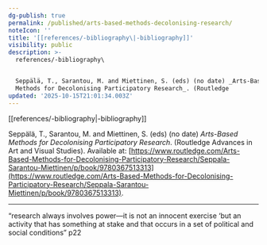 ```yaml
---
dg-publish: true
permalink: /published/arts-based-methods-decolonising-research/
noteIcon: ''
title: '[[references/-bibliography\|-bibliography]]'
visibility: public
description: >-
  references/-bibliography\


  Seppälä, T., Sarantou, M. and Miettinen, S. (eds) (no date) _Arts-Based
  Methods for Decolonising Participatory Research_. (Routledge 
updated: '2025-10-15T21:01:34.003Z'
---
```


[[references/-bibliography\|-bibliography]]

Seppälä, T., Sarantou, M. and Miettinen, S. (eds) (no date) _Arts-Based Methods for Decolonising Participatory Research_. (Routledge Advances in Art and Visual Studies). Available at: [https://www.routledge.com/Arts-Based-Methods-for-Decolonising-Participatory-Research/Seppala-Sarantou-Miettinen/p/book/9780367513313](https://www.routledge.com/Arts-Based-Methods-for-Decolonising-Participatory-Research/Seppala-Sarantou-Miettinen/p/book/9780367513313).

---
“research always involves power—it is not an innocent exercise ‘but an activity that has something at stake and that occurs in a set of political and social conditions” p22
